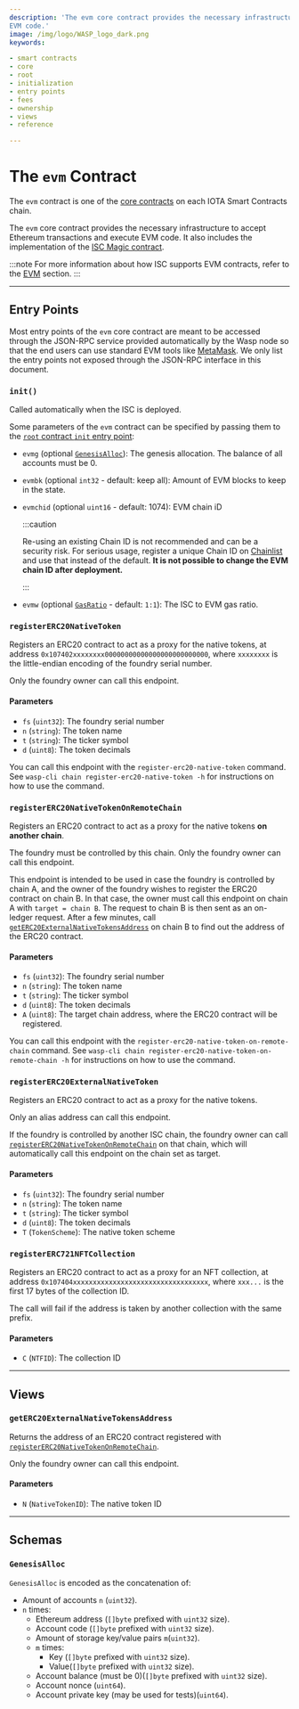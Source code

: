 ```yaml
---
description: 'The evm core contract provides the necessary infrastructure to accept Ethereum transactions and execute
EVM code.'
image: /img/logo/WASP_logo_dark.png
keywords:

- smart contracts
- core
- root
- initialization
- entry points
- fees
- ownership
- views
- reference

---
```


# The `evm` Contract

The `evm` contract is one of the [core contracts](overview.md) on each IOTA Smart Contracts chain.

The `evm` core contract provides the necessary infrastructure to accept Ethereum transactions and execute EVM code.
It also includes the implementation of the [ISC Magic contract](../../evm/magic.md).

:::note
For more information about how ISC supports EVM contracts, refer to the [EVM](../../evm/introduction.md) section.
:::

---

## Entry Points

Most entry points of the `evm` core contract are meant to be accessed through the JSON-RPC service provided
automatically by the Wasp node so that the end users can use standard EVM tools like [MetaMask](https://metamask.io/).
We only list the entry points not exposed through the JSON-RPC interface in this document.

### `init()`

Called automatically when the ISC is deployed.

Some parameters of the `evm` contract can be specified by passing them to the
[`root` contract `init` entry point](root.md#init):

- `evmg` (optional [`GenesisAlloc`](#genesisalloc)): The genesis allocation. The balance of all accounts must be 0.
- `evmbk` (optional `int32` - default: keep all): Amount of EVM blocks to keep in the state.
- `evmchid` (optional `uint16` - default: 1074): EVM chain iD

  :::caution

  Re-using an existing Chain ID is not recommended and can be a security risk. For serious usage, register a unique
  Chain ID on [Chainlist](https://chainlist.org/) and use that instead of the default. **It is not possible to change
  the EVM chain ID after deployment.**

  :::

- `evmw` (optional [`GasRatio`](#gasratio) - default: `1:1`): The ISC to EVM gas ratio.

### `registerERC20NativeToken`

Registers an ERC20 contract to act as a proxy for the native tokens, at address
`0x107402xxxxxxxx00000000000000000000000000`, where `xxxxxxxx` is the
little-endian encoding of the foundry serial number.

Only the foundry owner can call this endpoint.

#### Parameters

- `fs` (`uint32`): The foundry serial number
- `n` (`string`): The token name
- `t` (`string`): The ticker symbol
- `d` (`uint8`): The token decimals

You can call this endpoint with the `register-erc20-native-token` command. See 
`wasp-cli chain register-erc20-native-token -h` for instructions on how to use the command.

### `registerERC20NativeTokenOnRemoteChain`

Registers an ERC20 contract to act as a proxy for the native tokens **on another
chain**.

The foundry must be controlled by this chain. Only the foundry owner can call
this endpoint.

This endpoint is intended to be used in case the foundry is controlled by chain
A, and the owner of the foundry wishes to register the ERC20 contract on chain
B. In that case, the owner must call this endpoint on chain A with `target =
chain B`. The request to chain B is then sent as an on-ledger request.
After a few minutes, call
[`getERC20ExternalNativeTokensAddress`](#geterc20externalnativetokensaddress)
on chain B to find out the address of the ERC20 contract.

#### Parameters

- `fs` (`uint32`): The foundry serial number
- `n` (`string`): The token name
- `t` (`string`): The ticker symbol
- `d` (`uint8`): The token decimals
- `A` (`uint8`): The target chain address, where the ERC20 contract will be
  registered.

You can call this endpoint with the `register-erc20-native-token-on-remote-chain` command. See 
`wasp-cli chain register-erc20-native-token-on-remote-chain -h` for instructions on how to use the command.


### `registerERC20ExternalNativeToken`

Registers an ERC20 contract to act as a proxy for the native tokens.

Only an alias address can call this endpoint.

If the foundry is controlled by another ISC chain, the foundry owner can call
[`registerERC20NativeTokenOnRemoteChain`](#registererc20nativetokenonchain)
on that chain, which will automatically call this endpoint on the chain set as
target.

#### Parameters

- `fs` (`uint32`): The foundry serial number
- `n` (`string`): The token name
- `t` (`string`): The ticker symbol
- `d` (`uint8`): The token decimals
- `T` (`TokenScheme`): The native token scheme

### `registerERC721NFTCollection`

Registers an ERC20 contract to act as a proxy for an NFT collection, at address
`0x107404xxxxxxxxxxxxxxxxxxxxxxxxxxxxxxxxxx`, where `xxx...` is the first 17
bytes of the collection ID.

The call will fail if the address is taken by another collection with the same prefix.

#### Parameters

- `C` (`NTFID`): The collection ID

---

## Views

### `getERC20ExternalNativeTokensAddress`

Returns the address of an ERC20 contract registered with
[`registerERC20NativeTokenOnRemoteChain`](#registererc20nativetokenonchain).

Only the foundry owner can call this endpoint.

#### Parameters

- `N` (`NativeTokenID`): The native token ID


---

## Schemas

### `GenesisAlloc`

`GenesisAlloc` is encoded as the concatenation of:

- Amount of accounts `n` (`uint32`).
- `n` times:
    - Ethereum address (`[]byte` prefixed with `uint32` size).
    - Account code (`[]byte` prefixed with `uint32` size).
    - Amount of storage key/value pairs `m`(`uint32`).
    - `m` times:
        - Key (`[]byte` prefixed with `uint32` size).
        - Value(`[]byte` prefixed with `uint32` size).
    - Account balance (must be 0)(`[]byte` prefixed with `uint32` size).
    - Account nonce  (`uint64`).
    - Account private key (may be used for tests)(`uint64`).
